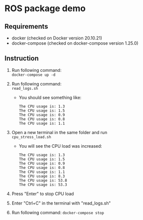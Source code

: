 # ROS package demo

## Requirements
* docker (checked on Docker version 20.10.21)
* docker-compose (checked on docker-compose version 1.25.0)

## Instruction

1. Run following command: \
```docker-compose up -d```
2. Run following command:  \
```read_logs.sh``` 
    * You should see something like:
        ```
        The CPU usage is: 1.3
        The CPU usage is: 1.5
        The CPU usage is: 0.9
        The CPU usage is: 0.8
        The CPU usage is: 1.1
        ```
3. Open a new terminal in the same folder and run \
```cpu_stress_load.sh```
    * You will see the CPU load was increased:
        ```
        The CPU usage is: 1.3
        The CPU usage is: 1.5
        The CPU usage is: 0.9
        The CPU usage is: 0.8
        The CPU usage is: 1.1
        The CPU usage is: 8.3
        The CPU usage is: 53.8
        The CPU usage is: 53.3
        ```

4. Press "Enter" to stop CPU load
5. Enter "Ctrl+C" in the terminal with "read_logs.sh"
6. Run following command:
```docker-compose stop```
